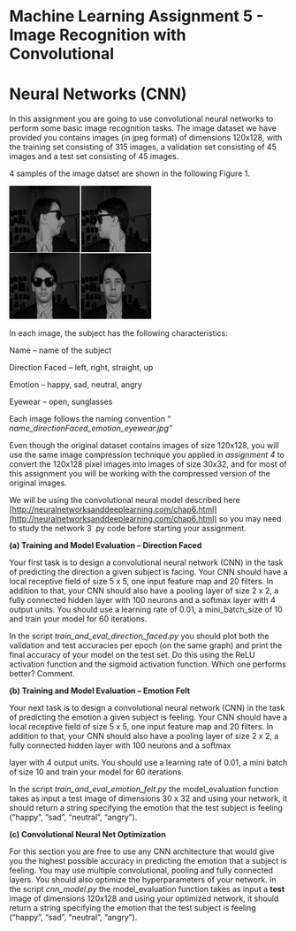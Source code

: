 # Machine Learning Assignment 5 - Image Recognition with Convolutional

# Neural Networks (CNN)

In this assignment you are going to use convolutional neural networks to perform some
basic image recognition tasks. The image dataset we have provided you contains images (in
jpeg format) of dimensions 120x128, with the training set consisting of 315 images, a
validation set consisting of 45 images and a test set consisting of 45 images.

4 samples of the image datset are shown in the following Figure 1.

![Figure1](sample1.png)

In each image, the subject has the following characteristics:

Name – name of the subject

Direction Faced – left, right, straight, up

Emotion – happy, sad, neutral, angry

Eyewear – open, sunglasses

Each image follows the naming convention “ _name_directionFaced_emotion_eyewear.jpg”_

Even though the original dataset contains images of size 120x128, you will use the same
image compression technique you applied in _assignment 4_ to convert the 120x128 pixel
images into images of size 30x32, and for most of this assignment you will be working with
the compressed version of the original images.

We will be using the convolutional neural model described here
[http://neuralnetworksanddeeplearning.com/chap6.html](http://neuralnetworksanddeeplearning.com/chap6.html) so you may need to study the
network 3 .py code before starting your assignment.

**(a) Training and Model Evaluation – Direction Faced**

Your first task is to design a convolutional neural network (CNN) in the task of predicting the
direction a given subject is facing. Your CNN should have a local receptive field of size 5 x 5,
one input feature map and 20 filters. In addition to that, your CNN should also have a
pooling layer of size 2 x 2, a fully connected hidden layer with 100 neurons and a softmax
layer with 4 output units. You should use a learning rate of 0.01, a mini_batch_size of 10 and
train your model for 60 iterations.

In the script _train_and_eval_direction_faced.py_ you should plot both the validation and test
accuracies per epoch (on the same graph) and print the final accuracy of your model on the
test set. Do this using the ReLU activation function and the sigmoid activation function.
Which one performs better? Comment.

**(b) Training and Model Evaluation – Emotion Felt**

Your next task is to design a convolutional neural network (CNN) in the task of predicting the
emotion a given subject is feeling. Your CNN should have a local receptive field of size 5 x 5,
one input feature map and 20 filters. In addition to that, your CNN should also have a
pooling layer of size 2 x 2, a fully connected hidden layer with 100 neurons and a softmax


layer with 4 output units. You should use a learning rate of 0.01, a mini batch of size 10 and
train your model for 60 iterations.

In the script _train_and_eval_emotion_felt.py_ the model_evaluation function takes as input a
test image of dimensions 30 x 32 and using your network, it should return a string specifying
the emotion that the test subject is feeling (“happy”, “sad”, “neutral”, “angry”).

**(c) Convolutional Neural Net Optimization**

For this section you are free to use any CNN architecture that would give you the highest
possible accuracy in predicting the emotion that a subject is feeling. You may use multiple
convolutional, pooling and fully connected layers. You should also optimize the
hyperparameters of your network. In the script _cnn_model.py_ the model_evaluation
function takes as input a **test** image of dimensions 120x128 and using your optimized
network, it should return a string specifying the emotion that the test subject is feeling
(“happy”, “sad”, “neutral”, “angry”).


